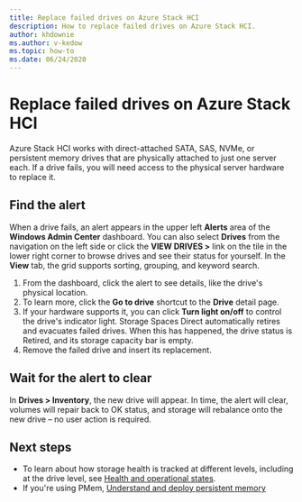 ```yaml
---
title: Replace failed drives on Azure Stack HCI
description: How to replace failed drives on Azure Stack HCI.
author: khdownie
ms.author: v-kedow
ms.topic: how-to
ms.date: 06/24/2020
---
```


# Replace failed drives on Azure Stack HCI

Azure Stack HCI works with direct-attached SATA, SAS, NVMe, or persistent memory drives that are physically attached to just one server each. If a drive fails, you will need access to the physical server hardware to replace it.

## Find the alert
When a drive fails, an alert appears in the upper left **Alerts** area of the **Windows Admin Center** dashboard. You can also select **Drives** from the navigation on the left side or click the **VIEW DRIVES >** link on the tile in the lower right corner to browse drives and see their status for yourself. In the **View** tab, the grid supports sorting, grouping, and keyword search.

1. From the dashboard, click the alert to see details, like the drive's physical location.
1. To learn more, click the **Go to drive** shortcut to the **Drive** detail page.
1. If your hardware supports it, you can click **Turn light on/off** to control the drive's indicator light.
   Storage Spaces Direct automatically retires and evacuates failed drives. When this has happened, the drive status is Retired, and its storage capacity bar is empty.
1. Remove the failed drive and insert its replacement.

## Wait for the alert to clear
In **Drives > Inventory**, the new drive will appear. In time, the alert will clear, volumes will repair back to OK status, and storage will rebalance onto the new drive – no user action is required.

## Next steps
- To learn about how storage health is tracked at different levels, including at the drive level, see [Health and operational states](/windows-server/storage/storage-spaces/storage-spaces-states).
- If you're using PMem, [Understand and deploy persistent memory](/windows-server/storage/storage-spaces/deploy-pmem)